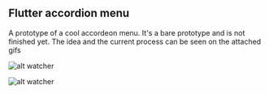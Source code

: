 ## Flutter accordion menu

A prototype of a cool accordeon menu. It's a bare prototype and is not finished yet.
The idea and the current process can be seen on the attached gifs 


![alt watcher](https://raw.githubusercontent.com/caseyryan/flutter_ecommerce_mechanics/master/assets/ecommerce_spec.gif)

![alt watcher](https://github.com/caseyryan/flutter_ecommerce_mechanics/blob/master/assets/challenge.gif?raw=true)